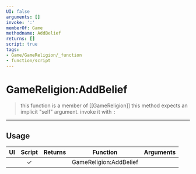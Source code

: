 ```yaml
---
UI: false
arguments: []
invoke: ':'
memberOf: Game
methodname: AddBelief
returns: []
script: true
tags:
- Game/GameReligion/_function
- function/script
---
```

# GameReligion:AddBelief
> this function is a member of [[GameReligion]]
> this method expects an implicit "self" argument. invoke it with `:`
-----
## Usage
|  UI | Script | Returns | Function | Arguments |
|:---:|:------:|-------:|:--------:|:---------|
| |✓||GameReligion:AddBelief||
